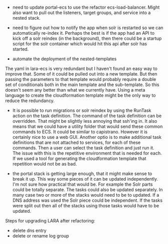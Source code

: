 - need to update portal-ecs to use the refactor ecs-load-balancer. Might also want to
  pull out the listeners, target groups, and service into a nested stack.

- need to figure out how to notify the app when solr is restarted so we can automatically re-index it. Perhaps the best is if the app had an API to kick off a solr reindex (in the background), then there could be a startup script for the solr container which would hit this api after solr has started.

- automate the deployment of the nested-templates

The yaml in lara-ecs is very redundant but I haven't found an easy way to improve that.
Some of it could be pulled out into a new template. But then passing the parameters to that template would probably require a double set of conditionals both in the main template and the sub-template. So this doesn't seem any better than what we currently have. Using a meta language to create the cloudformation template might be the only way to reduce the redundancy.

- It is possible to run migrations or solr reindex by using the RunTask action on the
  task definition. The command of the task definition can be overridden. That might be
  slightly less annoying that ssh'ing in.  It also means that we could have a utility
  folder that would send these common commands to ECS. It could be similar to capistrano.
  However it is certainly nice to use a web GUI.  Another optio is to make additional
  task definitions that are not attached to services, for each of these commands. Then a
  user can select the task definition and just run it. The issue with this is the
  repetitive environment that is needed for each. If we used a tool for generating
  the cloudformation template that repetition would not be as bad.

- the portal stack is getting large enough, that it might make sense to break it up.
  This way some pieces of it can be updated independently.  I'm not sure how practical
  that would be. For example the Solr parts could be totally separate. The tasks could
  also be updated separately. In many case two or more of the stacks would need to be to
  updated. If a DNS address was used the Solr piece could be independent.  If the tasks
  were split out then all of the stacks using those tasks would have to be updated.

Steps for upgrading LARA after refactoring:
- delete dns entry
- delete or rename log group
